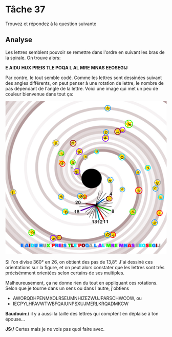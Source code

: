 # Tâche 37

Trouvez et répondez à la question suivante


## Analyse

Les lettres semblent pouvoir se remettre dans l'ordre en suivant les bras de la spirale. On trouve alors:

**E AIDU HUX PREIS TLE POQA L AL MRE MNAS EEOSEGIJ**

Par contre, le tout semble codé. Comme les lettres sont dessinées suivant des angles différents, on peut penser à une rotation de lettre, le nombre de pas dépendant de l'angle de la lettre. Voici une image qui met un peu de couleur bienvenue dans tout ça:

![Galxy](37-Galaxy.jpg)

Si l'on divise 360° en 26, on obtient des pas de 13,8°. J'ai dessiné ces orientations sur la figure, et on peut alors constater que les lettres sont très précisémment orientées selon certains de ses multiples.

Malheureusement, ça ne donne rien du tout en appliquant ces rotations. Selon que je tourne dans un sens ou dans l'autre, j'obtiens

* AWORQDHPENMXOLRSEUMNHIZEZWUJPARSCHWCOW, ou
* IECPYLHFAVWTWBFQAIUNPSXUJMERLKRQADMKCW

**Baudouin:/** il y a aussi la taille des lettres qui comptent en déplaise à ton épouse...

**JS:/** Certes mais je ne vois pas quoi faire avec.
